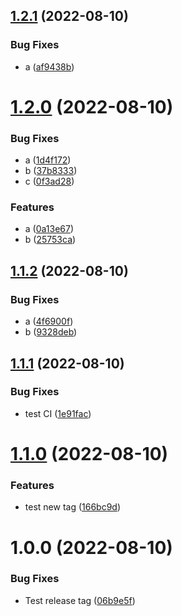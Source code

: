 ## [1.2.1](https://github.com/QuangHaiVu/test-upm/compare/v1.2.0...v1.2.1) (2022-08-10)


### Bug Fixes

* a ([af9438b](https://github.com/QuangHaiVu/test-upm/commit/af9438b98bb3974df8077f751538178a1e4d1887))

# [1.2.0](https://github.com/QuangHaiVu/test-upm/compare/v1.1.2...v1.2.0) (2022-08-10)


### Bug Fixes

* a ([1d4f172](https://github.com/QuangHaiVu/test-upm/commit/1d4f17217914d16ed4d76730a68deeecd34de2c7))
* b ([37b8333](https://github.com/QuangHaiVu/test-upm/commit/37b833372c3191adb0dc316dbd649643dcc6d681))
* c ([0f3ad28](https://github.com/QuangHaiVu/test-upm/commit/0f3ad28700f8c0eca80ab85b0d9a0295df3f047f))


### Features

* a ([0a13e67](https://github.com/QuangHaiVu/test-upm/commit/0a13e6716f2d1765bacd1dbc93add5dfa582da87))
* b ([25753ca](https://github.com/QuangHaiVu/test-upm/commit/25753ca89d960cbba5f4c766170d47ff567d9eb9))

## [1.1.2](https://github.com/QuangHaiVu/test-upm/compare/v1.1.1...v1.1.2) (2022-08-10)


### Bug Fixes

* a ([4f6900f](https://github.com/QuangHaiVu/test-upm/commit/4f6900fda834d72b538ca7c11bff9e5a1ae0096f))
* b ([9328deb](https://github.com/QuangHaiVu/test-upm/commit/9328debe82caf24fda2f3ae49a100fd736f02f7c))

## [1.1.1](https://github.com/QuangHaiVu/test-upm/compare/v1.1.0...v1.1.1) (2022-08-10)


### Bug Fixes

* test CI ([1e91fac](https://github.com/QuangHaiVu/test-upm/commit/1e91facf3c0538516ba6943d5e6eea8fd5ceaa43))

# [1.1.0](https://github.com/QuangHaiVu/test-upm/compare/v1.0.0...v1.1.0) (2022-08-10)


### Features

* test new tag ([166bc9d](https://github.com/QuangHaiVu/test-upm/commit/166bc9d32da902cd8f449f851eb3eb2441ef5dab))

# 1.0.0 (2022-08-10)


### Bug Fixes

* Test release tag ([06b9e5f](https://github.com/QuangHaiVu/test-upm/commit/06b9e5f5a3b2be4c90e923d75d530909d5dce684))
